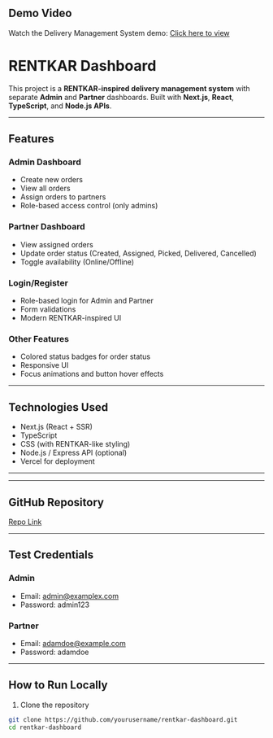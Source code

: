 

## Demo Video

Watch the Delivery Management System demo: [Click here to view](https://drive.google.com/file/d/18X7OJvd1wHLzU0OO_FePVqPDZNTuh5AS/view?usp=sharing)





# RENTKAR Dashboard

This project is a **RENTKAR-inspired delivery management system** with separate **Admin** and **Partner** dashboards. Built with **Next.js**, **React**, **TypeScript**, and **Node.js APIs**.

---

## Features

### Admin Dashboard
- Create new orders
- View all orders
- Assign orders to partners
- Role-based access control (only admins)

### Partner Dashboard
- View assigned orders
- Update order status (Created, Assigned, Picked, Delivered, Cancelled)
- Toggle availability (Online/Offline)

### Login/Register
- Role-based login for Admin and Partner
- Form validations
- Modern RENTKAR-inspired UI

### Other Features
- Colored status badges for order status
- Responsive UI
- Focus animations and button hover effects

---

## Technologies Used
- Next.js (React + SSR)
- TypeScript
- CSS (with RENTKAR-like styling)
- Node.js / Express API (optional)
- Vercel for deployment

---



---

## GitHub Repository
[Repo Link](https://github.com/yourusername/rentkar-dashboard)

---

## Test Credentials

### Admin
- Email: admin@examplex.com
- Password: admin123

### Partner
- Email: adamdoe@example.com
- Password: adamdoe

---

## How to Run Locally

1. Clone the repository
```bash
git clone https://github.com/yourusername/rentkar-dashboard.git
cd rentkar-dashboard
